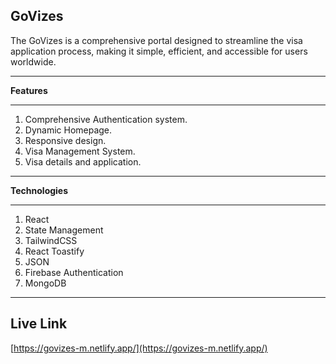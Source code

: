 **GoVizes**  
---

The GoVizes is a comprehensive portal designed to streamline the visa application process, making it simple, efficient, and accessible for users worldwide.

---

**Features** 

---

1. Comprehensive Authentication system.  
2. Dynamic Homepage.  
3. Responsive design.  
4. Visa Management System.  
5. Visa details and application. 

---

**Technologies**

---

1. React  
2. State Management  
3. TailwindCSS  
4. React Toastify  
5. JSON  
6. Firebase Authentication  
7. MongoDB

---

**Live Link**  
---

[https://govizes-m.netlify.app/](https://govizes-m.netlify.app/)